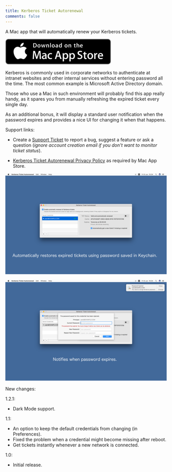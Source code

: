 ```yaml
---
title: Kerberos Ticket Autorenewal
comments: false
---
```


A Mac app that will automatically renew your Kerberos tickets.

[![Download Kerberos Ticket Autorenewal on Mac App Store](/img/macapps/mac-app-store-badge.svg)](https://itunes.apple.com/app/id1246781916)

Kerberos is commonly used in corporate networks to authenticate at intranet websites and other internal services without entering password all the time. The most common example is Microsoft Active Directory domain.

Those who use a Mac in such environment will probably find this app really handy, as it spares you from manually refreshing the expired ticket every single day.

As an additional bonus, it will display a standard user notification when the password expires and provides a nice UI for changing it when that happens.

Support links:

  * Create a [Support Ticket](https://hamstergene.freshdesk.com/support/tickets/new) to report a bug, suggest a feature or ask a question (*ignore account creation email if you don't want to monitor ticket status*).

  * [Kerberos Ticket Autorenewal Privacy Policy](/macapps/ticket-renewer-privacy/) as required by Mac App Store.

[![Kerberos Ticket Autorenewal App Screenshot](/img/macapps/ticket-renewer-screenshot1.png)](/img/macapps/ticket-renewer-screenshot1.png)

[![Kerberos Ticket Autorenewal App Screenshot](/img/macapps/ticket-renewer-screenshot2.png)](/img/macapps/ticket-renewer-screenshot2.png)

New changes:

1.2.1:
* Dark Mode support.

1.1:
* An option to keep the default credentials from changing (in Preferences).
* Fixed the problem when a credential might become missing after reboot.
* Get tickets instantly whenever a new network is connected.

1.0:
* Initial release.
